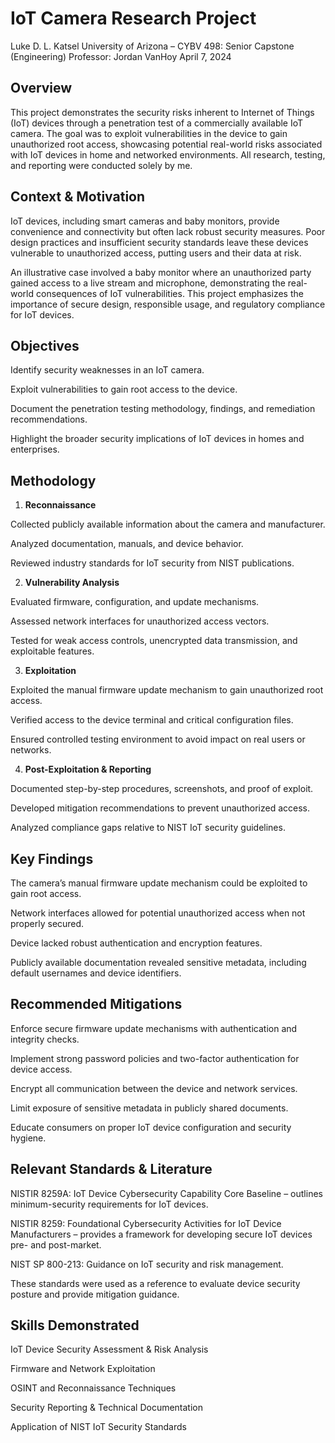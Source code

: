 # IoT Camera Research Project

Luke D. L. Katsel
University of Arizona – CYBV 498: Senior Capstone (Engineering)
Professor: Jordan VanHoy
April 7, 2024

## Overview

This project demonstrates the security risks inherent to Internet of Things (IoT) devices through a penetration test of a commercially available IoT camera. The goal was to exploit vulnerabilities in the device to gain unauthorized root access, showcasing potential real-world risks associated with IoT devices in home and networked environments. All research, testing, and reporting were conducted solely by me.

## Context & Motivation

IoT devices, including smart cameras and baby monitors, provide convenience and connectivity but often lack robust security measures. Poor design practices and insufficient security standards leave these devices vulnerable to unauthorized access, putting users and their data at risk.

An illustrative case involved a baby monitor where an unauthorized party gained access to a live stream and microphone, demonstrating the real-world consequences of IoT vulnerabilities. This project emphasizes the importance of secure design, responsible usage, and regulatory compliance for IoT devices.

## Objectives

Identify security weaknesses in an IoT camera.

Exploit vulnerabilities to gain root access to the device.

Document the penetration testing methodology, findings, and remediation recommendations.

Highlight the broader security implications of IoT devices in homes and enterprises.

## Methodology
1. **Reconnaissance**

Collected publicly available information about the camera and manufacturer.

Analyzed documentation, manuals, and device behavior.

Reviewed industry standards for IoT security from NIST publications.


2. **Vulnerability Analysis**

Evaluated firmware, configuration, and update mechanisms.

Assessed network interfaces for unauthorized access vectors.

Tested for weak access controls, unencrypted data transmission, and exploitable features.


3. **Exploitation**

Exploited the manual firmware update mechanism to gain unauthorized root access.

Verified access to the device terminal and critical configuration files.

Ensured controlled testing environment to avoid impact on real users or networks.


4. **Post-Exploitation & Reporting**

Documented step-by-step procedures, screenshots, and proof of exploit.

Developed mitigation recommendations to prevent unauthorized access.

Analyzed compliance gaps relative to NIST IoT security guidelines.


## Key Findings

The camera’s manual firmware update mechanism could be exploited to gain root access.

Network interfaces allowed for potential unauthorized access when not properly secured.

Device lacked robust authentication and encryption features.

Publicly available documentation revealed sensitive metadata, including default usernames and device identifiers.


## Recommended Mitigations

Enforce secure firmware update mechanisms with authentication and integrity checks.

Implement strong password policies and two-factor authentication for device access.

Encrypt all communication between the device and network services.

Limit exposure of sensitive metadata in publicly shared documents.

Educate consumers on proper IoT device configuration and security hygiene.


## Relevant Standards & Literature

NISTIR 8259A: IoT Device Cybersecurity Capability Core Baseline – outlines minimum-security requirements for IoT devices.

NISTIR 8259: Foundational Cybersecurity Activities for IoT Device Manufacturers – provides a framework for developing secure IoT devices pre- and post-market.

NIST SP 800-213: Guidance on IoT security and risk management.

These standards were used as a reference to evaluate device security posture and provide mitigation guidance.


## Skills Demonstrated

IoT Device Security Assessment & Risk Analysis

Firmware and Network Exploitation

OSINT and Reconnaissance Techniques

Security Reporting & Technical Documentation

Application of NIST IoT Security Standards